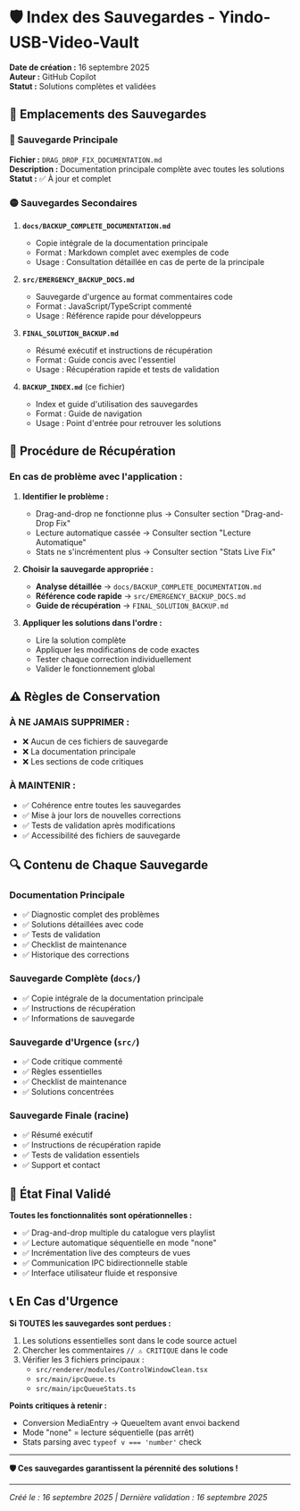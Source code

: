 # 🛡️ Index des Sauvegardes - Yindo-USB-Video-Vault

**Date de création :** 16 septembre 2025  
**Auteur :** GitHub Copilot  
**Statut :** Solutions complètes et validées

## 📂 Emplacements des Sauvegardes

### 🔴 Sauvegarde Principale
**Fichier :** `DRAG_DROP_FIX_DOCUMENTATION.md`  
**Description :** Documentation principale complète avec toutes les solutions  
**Statut :** ✅ À jour et complet

### 🟡 Sauvegardes Secondaires

1. **`docs/BACKUP_COMPLETE_DOCUMENTATION.md`**
   - Copie intégrale de la documentation principale
   - Format : Markdown complet avec exemples de code
   - Usage : Consultation détaillée en cas de perte de la principale

2. **`src/EMERGENCY_BACKUP_DOCS.md`**  
   - Sauvegarde d'urgence au format commentaires code
   - Format : JavaScript/TypeScript commenté
   - Usage : Référence rapide pour développeurs

3. **`FINAL_SOLUTION_BACKUP.md`**
   - Résumé exécutif et instructions de récupération
   - Format : Guide concis avec l'essentiel
   - Usage : Récupération rapide et tests de validation

4. **`BACKUP_INDEX.md`** (ce fichier)
   - Index et guide d'utilisation des sauvegardes
   - Format : Guide de navigation
   - Usage : Point d'entrée pour retrouver les solutions

## 🚨 Procédure de Récupération

### En cas de problème avec l'application :

1. **Identifier le problème :**
   - Drag-and-drop ne fonctionne plus → Consulter section "Drag-and-Drop Fix"
   - Lecture automatique cassée → Consulter section "Lecture Automatique"  
   - Stats ne s'incrémentent plus → Consulter section "Stats Live Fix"

2. **Choisir la sauvegarde appropriée :**
   - **Analyse détaillée** → `docs/BACKUP_COMPLETE_DOCUMENTATION.md`
   - **Référence code rapide** → `src/EMERGENCY_BACKUP_DOCS.md`
   - **Guide de récupération** → `FINAL_SOLUTION_BACKUP.md`

3. **Appliquer les solutions dans l'ordre :**
   - Lire la solution complète
   - Appliquer les modifications de code exactes
   - Tester chaque correction individuellement
   - Valider le fonctionnement global

## ⚠️ Règles de Conservation

### À NE JAMAIS SUPPRIMER :
- ❌ Aucun de ces fichiers de sauvegarde
- ❌ La documentation principale
- ❌ Les sections de code critiques

### À MAINTENIR :
- ✅ Cohérence entre toutes les sauvegardes
- ✅ Mise à jour lors de nouvelles corrections
- ✅ Tests de validation après modifications
- ✅ Accessibilité des fichiers de sauvegarde

## 🔍 Contenu de Chaque Sauvegarde

### Documentation Principale
- ✅ Diagnostic complet des problèmes
- ✅ Solutions détaillées avec code
- ✅ Tests de validation
- ✅ Checklist de maintenance
- ✅ Historique des corrections

### Sauvegarde Complète (`docs/`)
- ✅ Copie intégrale de la documentation principale
- ✅ Instructions de récupération
- ✅ Informations de sauvegarde

### Sauvegarde d'Urgence (`src/`)
- ✅ Code critique commenté
- ✅ Règles essentielles
- ✅ Checklist de maintenance
- ✅ Solutions concentrées

### Sauvegarde Finale (racine)
- ✅ Résumé exécutif
- ✅ Instructions de récupération rapide
- ✅ Tests de validation essentiels
- ✅ Support et contact

## 🎯 État Final Validé

**Toutes les fonctionnalités sont opérationnelles :**
- ✅ Drag-and-drop multiple du catalogue vers playlist
- ✅ Lecture automatique séquentielle en mode "none"
- ✅ Incrémentation live des compteurs de vues
- ✅ Communication IPC bidirectionnelle stable
- ✅ Interface utilisateur fluide et responsive

## 📞 En Cas d'Urgence

**Si TOUTES les sauvegardes sont perdues :**

1. Les solutions essentielles sont dans le code source actuel
2. Chercher les commentaires `// ⚠️ CRITIQUE` dans le code
3. Vérifier les 3 fichiers principaux :
   - `src/renderer/modules/ControlWindowClean.tsx`
   - `src/main/ipcQueue.ts`
   - `src/main/ipcQueueStats.ts`

**Points critiques à retenir :**
- Conversion MediaEntry → QueueItem avant envoi backend
- Mode "none" = lecture séquentielle (pas arrêt)
- Stats parsing avec `typeof v === 'number'` check

---

**🛡️ Ces sauvegardes garantissent la pérennité des solutions !**

---

*Créé le : 16 septembre 2025 | Dernière validation : 16 septembre 2025*
